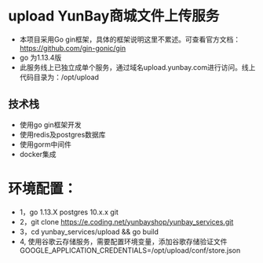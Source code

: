# upload YunBay商城文件上传服务

* 本项目采用Go gin框架，具体的框架说明这里不累述。可查看官方文档：https://github.com/gin-gonic/gin
* go 为1.13.4版
* 此服务线上已独立成单个服务，通过域名upload.yunbay.com进行访问。线上代码目录为：/opt/upload

## 技术栈

- 使用go gin框架开发
- 使用redis及postgres数据库
- 使用gorm中间件
- docker集成



# 环境配置：

* 1，go 1.13.X  postgres 10.x.x git
* 2，git clone https://e.coding.net/yunbayshop/yunbay_services.git
* 3，cd yunbay_services/upload && go build 
* 4, 使用谷歌云存储服务，需要配置环境变量，添加谷歌存储验证文件 GOOGLE_APPLICATION_CREDENTIALS=/opt/upload/conf/store.json




